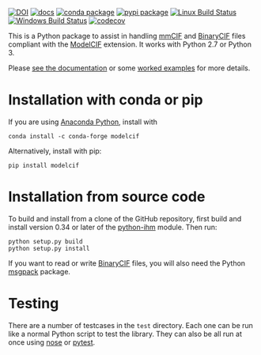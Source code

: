 [![DOI](https://zenodo.org/badge/DOI/10.5281/zenodo.5908678.svg)](https://doi.org/10.5281/zenodo.5908678)
[![docs](https://readthedocs.org/projects/python-modelcif/badge/)](https://python-modelcif.readthedocs.org/)
[![conda package](https://img.shields.io/conda/vn/conda-forge/modelcif.svg)](https://anaconda.org/conda-forge/modelcif)
[![pypi package](https://badge.fury.io/py/modelcif.svg)](https://badge.fury.io/py/modelcif)
[![Linux Build Status](https://github.com/ihmwg/python-modelcif/workflows/build/badge.svg)](https://github.com/ihmwg/python-modelcif/actions?query=workflow%3Abuild)
[![Windows Build Status](https://ci.appveyor.com/api/projects/status/5o28oe477ii8ur4h?svg=true)](https://ci.appveyor.com/project/benmwebb/python-modelcif)
[![codecov](https://codecov.io/gh/ihmwg/python-modelcif/branch/main/graph/badge.svg)](https://codecov.io/gh/ihmwg/python-modelcif)

This is a Python package to assist in handling [mmCIF](http://mmcif.wwpdb.org/)
and [BinaryCIF](https://github.com/dsehnal/BinaryCIF) files compliant with the
[ModelCIF](https://mmcif.wwpdb.org/dictionaries/mmcif_ma.dic/Index/)
extension. It works with Python 2.7 or Python 3.

Please [see the documentation](https://python-modelcif.readthedocs.org/) or some
[worked examples](https://github.com/ihmwg/python-modelcif/tree/main/examples)
for more details.

# Installation with conda or pip

If you are using [Anaconda Python](https://www.anaconda.com/), install with

```
conda install -c conda-forge modelcif
```

Alternatively, install with pip:

```
pip install modelcif
```

# Installation from source code

To build and install from a clone of the GitHub repository,
first build and install version 0.34 or later of the
[python-ihm](https://github.com/ihmwg/python-ihm) module. Then run:

```
python setup.py build
python setup.py install
```

If you want to read or write [BinaryCIF](https://github.com/dsehnal/BinaryCIF)
files, you will also need the
Python [msgpack](https://github.com/msgpack/msgpack-python) package.

# Testing

There are a number of testcases in the `test` directory. Each one can be run
like a normal Python script to test the library. They can also be all run at
once using [nose](https://nose.readthedocs.io/en/latest/)
or [pytest](https://docs.pytest.org/en/latest/).
